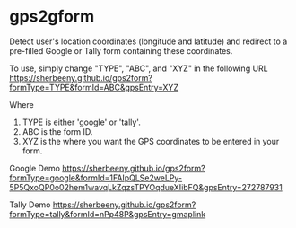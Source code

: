 # gps2gform
Detect user's location coordinates (longitude and latitude) and redirect to a pre-filled Google or Tally form containing these coordinates.

To use, simply change "TYPE",  "ABC", and "XYZ" in the following URL
https://sherbeeny.github.io/gps2form?formType=TYPE&formId=ABC&gpsEntry=XYZ

Where
1. TYPE is either 'google' or 'tally'.
2. ABC is the form ID.
3. XYZ is the where you want the GPS coordinates to be entered in your form.

Google Demo
https://sherbeeny.github.io/gps2form?formType=google&formId=1FAIpQLSe2weLPy-5P5QxoQP0o02hem1wavqLkZqzsTPYOqdueXIibFQ&gpsEntry=272787931

Tally Demo
https://sherbeeny.github.io/gps2form?formType=tally&formId=nPp48P&gpsEntry=gmaplink
